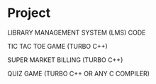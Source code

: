 # Project
LIBRARY MANAGEMENT SYSTEM (LMS) CODE 

TIC TAC TOE GAME (TURBO C++)

SUPER MARKET BILLING (TURBO C++)

QUIZ GAME (TURBO C++ OR ANY C COMPILER)
